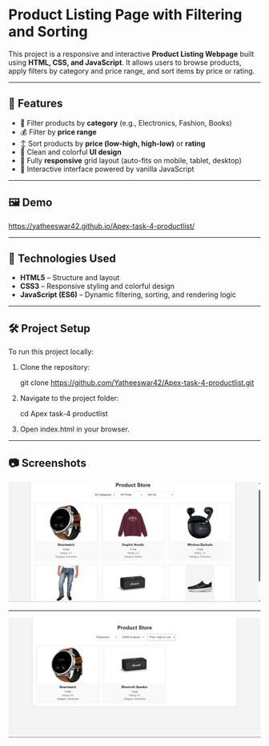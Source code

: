 #  Product Listing Page with Filtering and Sorting

This project is a responsive and interactive **Product Listing Webpage** built using **HTML, CSS, and JavaScript**. It allows users to browse products, apply filters by category and price range, and sort items by price or rating.

---

## 📌 Features

- 🔎 Filter products by **category** (e.g., Electronics, Fashion, Books)
- 💰 Filter by **price range**
- ↕️ Sort products by **price (low-high, high-low)** or **rating**
- 🎨 Clean and colorful **UI design**
- 📱 Fully **responsive** grid layout (auto-fits on mobile, tablet, desktop)
- 🧠 Interactive interface powered by vanilla JavaScript

---

## 🖼️ Demo 

 https://yatheeswar42.github.io/Apex-task-4-productlist/

---

## 🚀 Technologies Used

- **HTML5** – Structure and layout
- **CSS3** – Responsive styling and colorful design
- **JavaScript (ES6)** – Dynamic filtering, sorting, and rendering logic

---

## 🛠️ Project Setup

To run this project locally:

1. Clone the repository:
   
   git clone https://github.com/Yatheeswar42/Apex-task-4-productlist.git

3. Navigate to the project folder:

   cd Apex task-4 productlist

5. Open index.html in your browser.

---

## 📷 Screenshots
![Product List](screenshots/img1.png)

---

![using filters](screenshots/img2.png)

